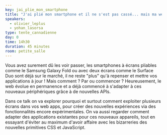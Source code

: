 ```yaml
---
key: jai_plie_mon_smartphone
title: "J'ai plié mon smartphone et il ne s'est pas cassé... mais ma web app si&nbsp;😒"
speakers:
  - olivier_leplus
  - yohan_lasorsa
type: tente_cannadienne
day: 0
time: 14h30
duration: 45 minutes
room: petite_salle
---
```


Vous avez surement dû les voir passer, les smartphones à écrans pliables comme le Samsung Galaxy Fold ou avec deux écrans comme le Surface Duo sont déjà sur le marché, il ne reste "plus" qu'à repenser et mettre vos applications à jour ! Mais comment ? Par ou commencer ? Heureusement, le web évolue en permanence et a déjà commencé à s'adapter à ces nouveaux périphériques grâce à de nouvelles APIs.

Dans ce talk on va explorer pourquoi et surtout comment exploiter plusieurs écrans dans vos web apps, pour créer des nouvelles expériences via des fonctionnalités encore expérimentales. On va aussi regarder comment adapter des applications existantes pour ces nouveaux appareils, tout en essayant d'éviter au maximum d'avoir affaire avec les bizarreries des nouvelles primitives CSS et JavaScript.